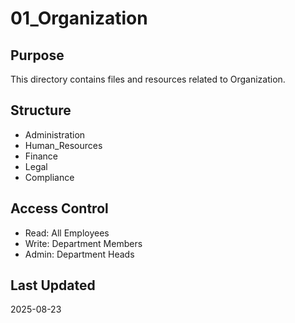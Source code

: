 ﻿# 01_Organization

## Purpose
This directory contains files and resources related to Organization.

## Structure
- Administration
- Human_Resources
- Finance
- Legal
- Compliance

## Access Control
- Read: All Employees
- Write: Department Members
- Admin: Department Heads

## Last Updated
2025-08-23
